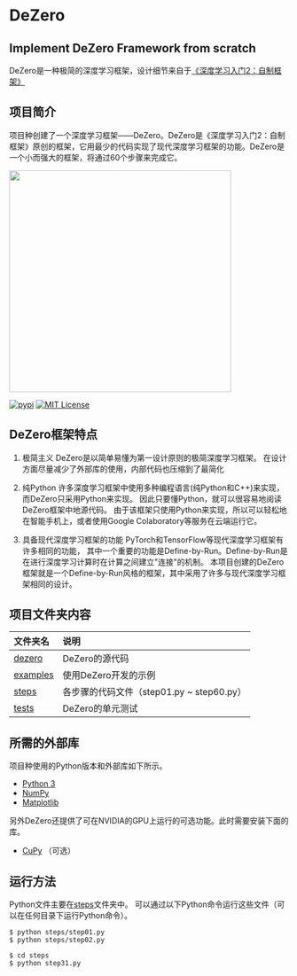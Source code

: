 # DeZero
Implement DeZero Framework from scratch
--- 
DeZero是一种极简的深度学习框架，设计细节来自于<a href="https://www.ituring.com.cn/book/2863">《深度学习入门2：自制框架》</a>


## 项目简介

项目种创建了一个深度学习框架——DeZero。DeZero是《深度学习入门2：自制框架》原创的框架，它用最少的代码实现了现代深度学习框架的功能。DeZero是一个小而强大的框架，将通过60个步骤来完成它。

<p>
<img src="https://raw.githubusercontent.com/oreilly-japan/deep-learning-from-scratch-3/images/dezero_logo.png" width="400px" </p>


<p>
  <a href="https://pypi.python.org/pypi/dezero"><img
		alt="pypi"
		src="https://img.shields.io/pypi/v/dezero.svg"></a>
  <a href="https://github.com/oreilly-japan/deep-learning-from-scratch-3/blob/master/LICENSE.md"><img
		alt="MIT License"
		src="http://img.shields.io/badge/license-MIT-blue.svg"></a>
</p>

## DeZero框架特点

1. 极简主义
DeZero是以简单易懂为第一设计原则的极简深度学习框架。
在设计方面尽量减少了外部库的使用，内部代码也压缩到了最简化

2. 纯Python
许多深度学习框架中使用多种编程语言(纯Python和C++)来实现，而DeZero只采用Python来实现。
因此只要懂Python，就可以很容易地阅读DeZero框架中地源代码。
由于该框架只使用Python来实现，所以可以轻松地在智能手机上，或者使用Google Colaboratory等服务在云端运行它。

3. 具备现代深度学习框架的功能
PyTorch和TensorFlow等现代深度学习框架有许多相同的功能，
其中一个重要的功能是Define-by-Run。Define-by-Run是在进行深度学习计算时在计算之间建立"连接"的机制。
本项目创建的DeZero框架就是一个Define-by-Run风格的框架，其中采用了许多与现代深度学习框架相同的设计。



## 项目文件夹内容

|文件夹名 |说明         |
|:--        |:--                  |
|[dezero](/dezero)       |DeZero的源代码|
|[examples](/examples)     |使用DeZero开发的示例|
|[steps](/steps)|各步骤的代码文件（step01.py ~ step60.py）|
|[tests](/tests)|DeZero的单元测试|


## 所需的外部库

项目种使用的Python版本和外部库如下所示。

- [Python 3](https://docs.python.org/3/)
- [NumPy](https://numpy.org/)
- [Matplotlib](https://matplotlib.org/)

另外DeZero还提供了可在NVIDIA的GPU上运行的可选功能。此时需要安装下面的库。

- [CuPy](https://cupy.chainer.org/) （可选）


## 运行方法

Python文件主要在[steps](/steps)文件夹中。
可以通过以下Python命令运行这些文件（可以在任何目录下运行Python命令）。

```
$ python steps/step01.py
$ python steps/step02.py

$ cd steps
$ python step31.py
```